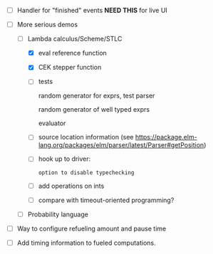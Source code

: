 - [ ] Handler for "finished" events **NEED THIS** for live UI
  
- [ ] More serious demos

  + [ ] Lambda calculus/Scheme/STLC
  
    * [x] eval reference function

    * [x] CEK stepper function

    * [ ] tests
    
      random generator for exprs, test parser
      
      random generator of well typed exprs
      
      evaluator 

    * [ ] source location information (see https://package.elm-lang.org/packages/elm/parser/latest/Parser#getPosition)

    * [ ] hook up to driver:
          
          option to disable typechecking

    * [ ] add operations on ints
    
    * [ ] compare with timeout-oriented programming?
    
  + [ ] Probability language

- [ ] Way to configure refueling amount and pause time



- [ ] Add timing information to fueled computations.
